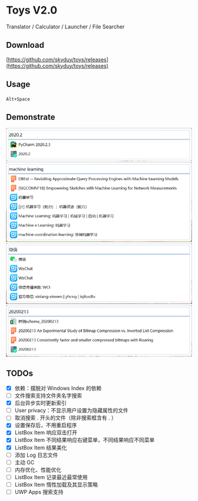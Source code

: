 # Toys V2.0

Translator / Calculator / Launcher / File Searcher

## Download
[https://github.com/skyduy/toys/releases](https://github.com/skyduy/toys/releases)

## Usage
`Alt+Space`

## Demonstrate

![demo1](docs/img/demo1.png)
![demo2](docs/img/demo2.png)
![demo3](docs/img/demo3.png)
![demo4](docs/img/demo4.png)

## TODOs
- [x] 依赖：摆脱对 Windows Index 的依赖
- [ ] 文件搜索支持文件夹名字搜索
- [x] 后台异步实时更新索引
- [ ] User privacy：不显示用户设置为隐藏属性的文件
- [ ] 取消搜索 . 开头的文件（除非搜索框含有 . ）
- [x] 设置保存后，不用重启程序
- [x] ListBox Item 响应双击打开
- [x] ListBox Item 不同结果响应右键菜单，不同结果响应不同菜单
- [x] ListBox Item 结果美化
- [ ] 添加 Log 日志文件
- [ ] 主动 GC
- [ ] 内存优化、性能优化
- [ ] ListBox Item 记录最近最常使用
- [ ] ListBox Item 惰性加载及其显示策略
- [ ] UWP Apps 搜索支持
